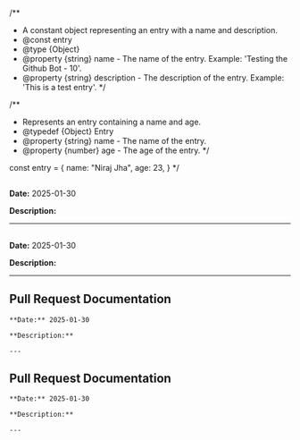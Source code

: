 /**
 * A constant object representing an entry with a name and description.
 * @const entry
 * @type {Object}
 * @property {string} name - The name of the entry. Example: 'Testing the Github Bot - 10'.
 * @property {string} description - The description of the entry. Example: 'This is a test entry'.
 */

/**
 * Represents an entry containing a name and age.
 * @typedef {Object} Entry
 * @property {string} name - The name of the entry.
 * @property {number} age - The age of the entry.
 */

const entry = {
    name: "Niraj Jha",
    age: 23,
}
*/

## 
  
  **Date:** 2025-01-30
  
  **Description:** 
  
  ---

## 
  
  **Date:** 2025-01-30
  
  **Description:** 
  
  ---

## Pull Request Documentation
  
  	**Date:** 2025-01-30
  
  	**Description:** 
  
  	---

## Pull Request Documentation
  
  	**Date:** 2025-01-30
  
  	**Description:** 
  
  	---